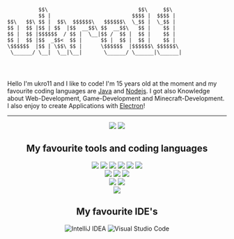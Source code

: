 ```


          $$\                             $$\     $$\   
          $$ |                          $$$$ |  $$$$ |  
$$\   $$\ $$ |  $$\  $$$$$$\   $$$$$$\  \_$$ |  \_$$ |  
$$ |  $$ |$$ | $$  |$$  __$$\ $$  __$$\   $$ |    $$ |  
$$ |  $$ |$$$$$$  / $$ |  \__|$$ /  $$ |  $$ |    $$ |  
$$ |  $$ |$$  _$$<  $$ |      $$ |  $$ |  $$ |    $$ |  
\$$$$$$  |$$ | \$$\ $$ |      \$$$$$$  |$$$$$$\ $$$$$$\ 
 \______/ \__|  \__|\__|       \______/ \______|\______|
                                                        
                                                        
                                                         
```

<div>
          Hello I'm ukro11 and I like to code! I'm 15 years old at the moment and my favourite coding languages are <a target="_blank" href="https://www.java.com/de/">Java</a> and <a target="_blank" href="https://nodejs.org/en/">Nodejs</a>. I got also Knowledge about Web-Development, Game-Development and Minecraft-Development. I also enjoy to create Applications with <a target="_blank" href="https://www.electronjs.org/">Electron</a>!
</div>

---

<div align="center">
         <img src="https://github-readme-stats.vercel.app/api?username=ukro11&show_icons=true&hide_border=true&theme=tokyonight">
         <img src="https://github-readme-stats.vercel.app/api/top-langs/?username=ukro11&show_icons=true&hide_border=true&layout=compact&theme=tokyonight">
</div> 

<h2 align="center">My favourite tools and coding languages</h2>
<div align="center">
          <img src="https://res.cloudinary.com/practicaldev/image/fetch/s--KR6jSVNe--/c_limit%2Cf_auto%2Cfl_progressive%2Cq_auto%2Cw_880/https://img.shields.io/badge/Java-ED8B00%3Fstyle%3Dfor-the-badge%26logo%3Djava%26logoColor%3Dwhite"/>
          <img src="https://img.shields.io/badge/Node.js-43853D?style=for-the-badge&logo=node.js&logoColor=white"/>
          <img src="https://res.cloudinary.com/practicaldev/image/fetch/s--kbKzVIJV--/c_limit%2Cf_auto%2Cfl_progressive%2Cq_auto%2Cw_880/https://img.shields.io/badge/JavaScript-F7DF1E%3Fstyle%3Dfor-the-badge%26logo%3Djavascript%26logoColor%3Dblack"/>
          <img src="https://img.shields.io/badge/TypeScript-0068ba.svg?style=for-the-badge&logo=typescript&logoColor=white"/>
          <img src="https://img.shields.io/badge/html5-%23E34F26.svg?style=for-the-badge&logo=html5&logoColor=white"/>
          <img src="https://img.shields.io/badge/css3-%231572B6.svg?style=for-the-badge&logo=css3&logoColor=white"/>
</div>
<div align="center">
          <img src="https://res.cloudinary.com/practicaldev/image/fetch/s--ndcdzj74--/c_limit%2Cf_auto%2Cfl_progressive%2Cq_auto%2Cw_880/https://img.shields.io/badge/GIT-E44C30%3Fstyle%3Dfor-the-badge%26logo%3Dgit%26logoColor%3Dwhite"/>
          <img src="https://res.cloudinary.com/practicaldev/image/fetch/s--OvXzauo0--/c_limit%2Cf_auto%2Cfl_progressive%2Cq_auto%2Cw_880/https://img.shields.io/badge/MySQL-00000F%3Fstyle%3Dfor-the-badge%26logo%3Dmysql%26logoColor%3Dwhite"/>
          <img src="https://res.cloudinary.com/practicaldev/image/fetch/s--m4KqDleG--/c_limit%2Cf_auto%2Cfl_progressive%2Cq_auto%2Cw_880/https://img.shields.io/badge/MongoDB-4EA94B%3Fstyle%3Dfor-the-badge%26logo%3Dmongodb%26logoColor%3Dwhite"/>
</div>
<div align="center">
          <img src="https://res.cloudinary.com/practicaldev/image/fetch/s--12HoHf60--/c_limit%2Cf_auto%2Cfl_progressive%2Cq_auto%2Cw_880/https://img.shields.io/badge/sublime_text-%2523575757.svg%3F%26style%3Dfor-the-badge%26logo%3Dsublime-text%26logoColor%3Dimportant"/>
          <img src="https://img.shields.io/badge/Figma-000000?style=for-the-badge&logo=figma&logoColor=white"/>
</div>
<div align="center">
          <img src="https://res.cloudinary.com/practicaldev/image/fetch/s--Rl0DwDaF--/c_limit%2Cf_auto%2Cfl_progressive%2Cq_auto%2Cw_880/https://img.shields.io/badge/Express.js-404D59%3Fstyle%3Dfor-the-badge"/>
</div>

<h2 align="center">My favourite IDE's</h2>
<div align="center">
          <img alt="IntelliJ IDEA" src="https://img.shields.io/badge/IntelliJIDEA-000000.svg?style=for-the-badge&logo=intellij-idea&logoColor=white"/>
          <img alt="Visual Studio Code" src="https://img.shields.io/badge/VisualStudioCode-0078d7.svg?style=for-the-badge&logo=visualstudiocode&logoColor=white"/>
</div>
